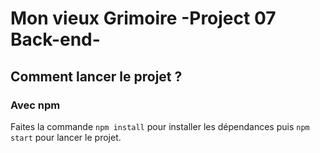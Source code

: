 # Mon vieux Grimoire -Project 07 Back-end-


## Comment lancer le projet ? 

### Avec npm

Faites la commande `npm install` pour installer les dépendances puis `npm start` pour lancer le projet.
